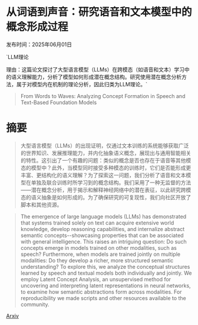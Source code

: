 # 从词语到声音：研究语音和文本模型中的概念形成过程

发布时间：2025年06月01日

`LLM理论

理由：这篇论文探讨了大型语言模型（LLMs）在跨模态（如语音和文本）学习中的语义理解能力，分析了模型如何形成潜在概念结构。研究使用潜在概念分析方法，属于对模型内在机制的理论分析，因此归类为LLM理论。`

> From Words to Waves: Analyzing Concept Formation in Speech and Text-Based Foundation Models

# 摘要

> 大型语言模型（LLMs）的出现证明，仅通过文本训练的系统能够获取广泛的世界知识、发展推理能力，并内化抽象语义概念，展现出与通用智能相关的特性。这引出了一个有趣的问题：类似的概念是否也存在于语音等其他模态的模型中？此外，当模型同时接受多种模态的训练时，它们是否能形成更丰富、更结构化的语义理解？为了探索这一问题，我们分析了语音和文本模型在单独及联合训练时所学习到的概念结构。我们采用了一种无监督的方法——潜在概念分析，用于揭示和解释神经网络中的潜在表征，以此研究跨模态的语义抽象是如何形成的。为了确保研究的可复现性，我们向社区开放了脚本和其他资源。

> The emergence of large language models (LLMs) has demonstrated that systems trained solely on text can acquire extensive world knowledge, develop reasoning capabilities, and internalize abstract semantic concepts--showcasing properties that can be associated with general intelligence. This raises an intriguing question: Do such concepts emerge in models trained on other modalities, such as speech? Furthermore, when models are trained jointly on multiple modalities: Do they develop a richer, more structured semantic understanding? To explore this, we analyze the conceptual structures learned by speech and textual models both individually and jointly. We employ Latent Concept Analysis, an unsupervised method for uncovering and interpreting latent representations in neural networks, to examine how semantic abstractions form across modalities. For reproducibility we made scripts and other resources available to the community.

[Arxiv](https://arxiv.org/abs/2506.01133)